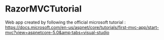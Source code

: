 # RazorMVCTutorial
Web app created by following the official microsoft tutorial : https://docs.microsoft.com/en-us/aspnet/core/tutorials/first-mvc-app/start-mvc?view=aspnetcore-5.0&amp;tabs=visual-studio
